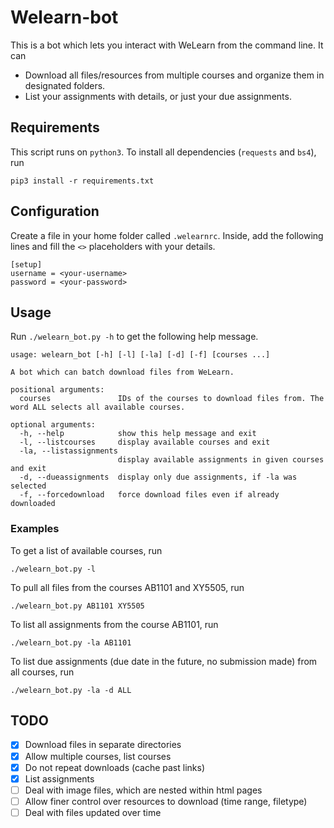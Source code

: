 # Welearn-bot
This is a bot which lets you interact with WeLearn from the command line. It can
- Download all files/resources from multiple courses and organize them in designated folders.
- List your assignments with details, or just your due assignments.

## Requirements
This script runs on `python3`. To install all dependencies (`requests` and `bs4`), run
```
pip3 install -r requirements.txt
```

## Configuration
Create a file in your home folder called `.welearnrc`. Inside, add the following lines and fill the `<>` placeholders with your details.

```
[setup]
username = <your-username>
password = <your-password>
```

## Usage
Run `./welearn_bot.py -h` to get the following help message.
```
usage: welearn_bot [-h] [-l] [-la] [-d] [-f] [courses ...]

A bot which can batch download files from WeLearn.

positional arguments:
  courses               IDs of the courses to download files from. The word ALL selects all available courses.

optional arguments:
  -h, --help            show this help message and exit
  -l, --listcourses     display available courses and exit
  -la, --listassignments
                        display available assignments in given courses and exit
  -d, --dueassignments  display only due assignments, if -la was selected
  -f, --forcedownload   force download files even if already downloaded
```

### Examples
To get a list of available courses, run
```
./welearn_bot.py -l
```
To pull all files from the courses AB1101 and XY5505, run
```
./welearn_bot.py AB1101 XY5505
```
To list all assignments from the course AB1101, run
```
./welearn_bot.py -la AB1101
```
To list due assignments (due date in the future, no submission made) from all courses, run
```
./welearn_bot.py -la -d ALL
```

## TODO
- [x] Download files in separate directories
- [x] Allow multiple courses, list courses
- [x] Do not repeat downloads (cache past links)
- [x] List assignments
- [ ] Deal with image files, which are nested within html pages
- [ ] Allow finer control over resources to download (time range, filetype)
- [ ] Deal with files updated over time

